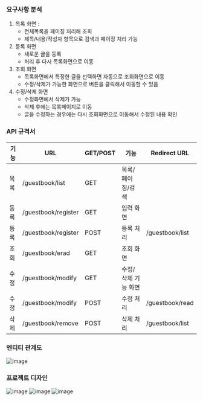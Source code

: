 ### 요구사항 분석

1. 목록 화면 :
    - 전체목록을 페이징 처리해 조회
    - 제목/내용/작성자 항목으로 검색과 페이징 처리 가능
2. 등록 화면 
    - 새로운 글을 등록
    - 처리 후 다시 목록화면으로 이동
3. 조회 화면 
    - 목록화면에서 특정한 글을 선택하면 자동으로 조회화면으로 이동
    - 수정/삭제가 가능한 화면으로 버튼을 클릭해서 이동할 수 있음
4. 수정/삭제 화면 
    - 수정화면에서 삭제가 가능
    - 삭제 후에는 목록페이지로 이동
    - 글을 수정하는 경우에는 다시 조회화면으로 이동해서 수정된 내용 확인

### API 규격서

| 기능 | URL | GET/POST | 기능 | Redirect URL |
| --- | --- | --- | --- | --- |
| 목록 | /guestbook/list | GET | 목록/페이징/검색 |  |
| 등록 | /guestbook/register | GET | 입력 화면 |  |
| 등록 | /guestbook/register | POST | 등록 처리 | /guestbook/list |
| 조회 | /guestbook/erad | GET | 조회 화면 |  |
| 수정 | /guestbook/modify | GET | 수정/삭제 기능 화면 |  |
| 수정 | /guestbook/modify | POST | 수정 처리 | /guestbook/read |
| 삭제 | /guestbook/remove | POST | 삭제 처리 | /guestbook/list |

### 엔티티 관계도
![image](https://user-images.githubusercontent.com/89283563/181215114-2ead3624-9c65-4a84-b2b8-c2de8633e132.png)



### 프로젝트 디자인
![image](https://user-images.githubusercontent.com/89283563/181114182-36a1a907-acdf-4c6c-bcbe-51af789714d0.png)
![image](https://user-images.githubusercontent.com/89283563/181114359-e601112f-d106-44ed-ad4d-007855723996.png)
![image](https://user-images.githubusercontent.com/89283563/181114411-465da768-9a45-4bbf-9f78-21b622805170.png)


